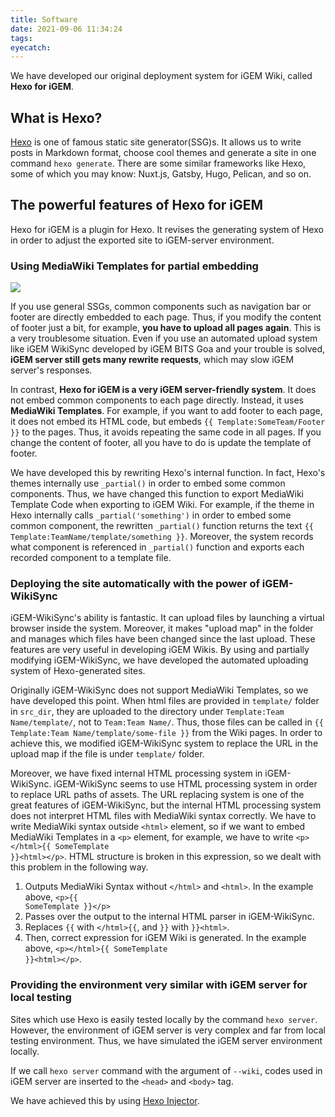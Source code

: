 ```yaml
---
title: Software
date: 2021-09-06 11:34:24
tags:
eyecatch: 
---
```


We have developed our original deployment system for iGEM Wiki, called **Hexo for iGEM**.

## What is Hexo?

[Hexo](https://hexo.io/) is one of famous static site generator(SSG)s. It allows us to write posts in Markdown format, choose cool themes and generate a site in one command `hexo generate`. There are some similar frameworks like Hexo, some of which you may know: Nuxt.js, Gatsby, Hugo, Pelican, and so on.

## The powerful features of Hexo for iGEM

Hexo for iGEM is a plugin for Hexo. It revises the generating system of Hexo in order to adjust the exported site to iGEM-server environment.

### Using MediaWiki Templates for partial embedding

![](/assets/software/hexo-for-igem-1.png)

If you use general SSGs, common components such as navigation bar or footer are directly embedded to each page. Thus, if you modify the content of footer just a bit, for example, **you have to upload all pages again**. This is a very troublesome situation. Even if you use an automated upload system like iGEM WikiSync developed by iGEM BITS Goa and your trouble is solved, **iGEM server still gets many rewrite requests**, which may slow iGEM server's responses.

In contrast, **Hexo for iGEM is a very iGEM server-friendly system**. It does not embed common components to each page directly. Instead, it uses **MediaWiki Templates**. For example, if you want to add footer to each page, it does not embed its HTML code, but embeds <code>&#123;&#123; Template:SomeTeam/Footer &#125;&#125;</code> to the pages. Thus, it avoids repeating the same code in all pages. If you change the content of footer, all you have to do is update the template of footer.

We have developed this by rewriting Hexo's internal function. In fact, Hexo's themes internally use `_partial()` in order to embed some common components. Thus, we have changed this function to export MediaWiki Template Code when exporting to iGEM Wiki. For example, if the theme in Hexo internally calls `_partial('something')` in order to embed some common component, the rewritten `_partial()` function returns the text <code>&#123;&#123; Template:TeamName/template/something &#125;&#125;</code>. Moreover, the system records what component is referenced in `_partial()` function and exports each recorded component to a template file.

### Deploying the site automatically with the power of iGEM-WikiSync

iGEM-WikiSync's ability is fantastic. It can upload files by launching a virtual browser inside the system. Moreover, it makes "upload map" in the folder and manages which files have been changed since the last upload. These features are very useful in developing iGEM Wikis. By using and partially modifying iGEM-WikiSync, we have developed the automated uploading system of Hexo-generated sites.

Originally iGEM-WikiSync does not support MediaWiki Templates, so we have developed this point. When html files are provided in `template/` folder in `src_dir`, they are uploaded to the directory under `Template:Team Name/template/`, not to `Team:Team Name/`. Thus, those files can be called in <code>&#123;&#123; Template:Team Name/template/some-file &#125;&#125;</code> from the Wiki pages. In order to achieve this, we modified iGEM-WikiSync system to replace the URL in the upload map if the file is under `template/` folder.

Moreover, we have fixed internal HTML processing system in iGEM-WikiSync. iGEM-WikiSync seems to use HTML processing system in order to replace URL paths of assets. The URL replacing system is one of the great features of iGEM-WikiSync, but the internal HTML processing system does not interpret HTML files with MediaWiki syntax correctly. We have to write MediaWiki syntax outside `<html>` element, so if we want to embed MediaWiki Templates in a `<p>` element, for example, we have to write <code>&lt;p&gt;&lt;/html&gt;&#123;&#123; SomeTemplate &#125;&#125;&lt;html&gt;&lt;/p&gt;</code>. HTML structure is broken in this expression, so we dealt with this problem in the following way.

1. Outputs MediaWiki Syntax without `</html>` and `<html>`. In the example above, <code>&lt;p&gt;&#123;&#123; SomeTemplate &#125;&#125;&lt;/p&gt;</code>
2. Passes over the output to the internal HTML parser in iGEM-WikiSync.
3. Replaces <code>&#123;&#123;</code> with <code>&lt;/html&gt;&#123;&#123;</code>, and <code>&#125;&#125;</code> with <code>&#125;&#125;&lt;html&gt;</code>.
4. Then, correct expression for iGEM Wiki is generated. In the example above, <code>&lt;p&gt;&lt;/html&gt;&#123;&#123; SomeTemplate &#125;&#125;&lt;html&gt;&lt;/p&gt;</code>.

### Providing the environment very similar with iGEM server for local testing

Sites which use Hexo is easily tested locally by the command `hexo server`. However, the environment of iGEM server is very complex and far from local testing environment. Thus, we have simulated the iGEM server environment locally.

If we call `hexo server` command with the argument of `--wiki`, codes used in iGEM server are inserted to the `<head>` and `<body>` tag.

We have achieved this by using [Hexo Injector](https://hexo.io/api/injector).
